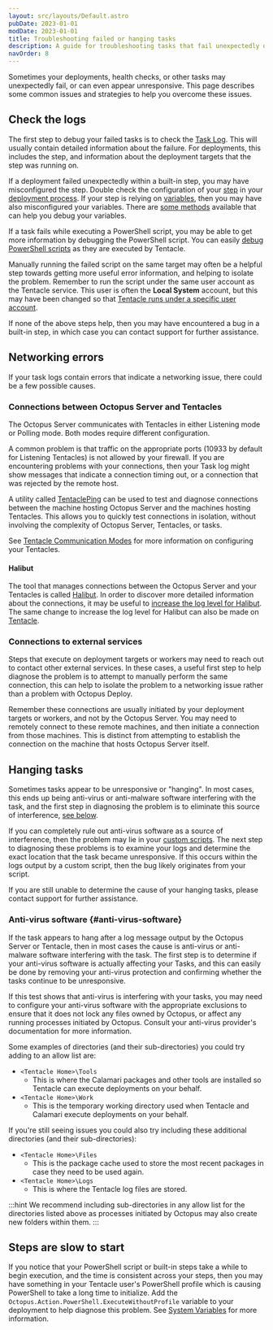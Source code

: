 ```yaml
---
layout: src/layouts/Default.astro
pubDate: 2023-01-01
modDate: 2023-01-01
title: Troubleshooting failed or hanging tasks
description: A guide for troubleshooting tasks that fail unexpectedly or are unresponsive
navOrder: 8
---
```


Sometimes your deployments, health checks, or other tasks may unexpectedly fail, or can even appear unresponsive. This page describes some common issues and strategies to help you overcome these issues.

## Check the logs

The first step to debug your failed tasks is to check the [Task Log](/docs/support/get-the-raw-output-from-a-task). This will usually contain detailed information about the failure. For deployments, this includes the step, and information about the deployment targets that the step was running on.

If a deployment failed unexpectedly within a built-in step, you may have misconfigured the step. Double check the configuration of your [step](/docs/projects/steps/) in your [deployment process](/docs/projects/deployment-process/). If your step is relying on [variables](/docs/projects/variables/), then you may have also misconfigured your variables. There are [some methods](/docs/support/debug-problems-with-octopus-variables) available that can help you debug your variables.

If a task fails while executing a PowerShell script, you may be able to get more information by debugging the PowerShell script. You can easily [debug PowerShell scripts](/docs/deployments/custom-scripts/debugging-powershell-scripts) as they are executed by Tentacle.

Manually running the failed script on the same target may often be a helpful step towards getting more useful error information, and helping to isolate the problem. Remember to run the script under the same user account as the Tentacle service. This user is often the **Local System** account, but this may have been changed so that [Tentacle runs under a specific user account](/docs/infrastructure/deployment-targets/tentacle/windows/running-tentacle-under-a-specific-user-account).

If none of the above steps help, then you may have encountered a bug in a built-in step, in which case you can contact support for further assistance.

## Networking errors

If your task logs contain errors that indicate a networking issue, there could be a few possible causes.

### Connections between Octopus Server and Tentacles

The Octopus Server communicates with Tentacles in either Listening mode or Polling mode. Both modes require different configuration. 

A common problem is that traffic on the appropriate ports (10933 by default for Listening Tentacles) is not allowed by your firewall. If you are encountering problems with your connections, then your Task log might show messages that indicate a connection timing out, or a connection that was rejected by the remote host.

A utility called [TentaclePing](https://github.com/OctopusDeploy/TentaclePing) can be used to test and diagnose connections between the machine hosting Octopus Server and the machines hosting Tentacles. This allows you to quickly test connections in isolation, without involving the complexity of Octopus Server, Tentacles, or tasks.

See [Tentacle Communication Modes](/docs/infrastructure/deployment-targets/tentacle/tentacle-communication) for more information on configuring your Tentacles.

#### Halibut

The tool that manages connections between the Octopus Server and your Tentacles is called [Halibut](https://github.com/OctopusDeploy/Halibut/). In order to discover more detailed information about the connections, it may be useful to [increase the log level for Halibut](/docs/support/log-files/#Logfiles-Changingloglevelshalibut). The same change to increase the log level for Halibut can also be made on [Tentacle](/docs/support/log-files/#Logfiles-Changingloglevelstentacle).

### Connections to external services

Steps that execute on deployment targets or workers may need to reach out to contact other external services. In these cases, a useful first step to help diagnose the problem is to attempt to manually perform the same connection, this can help to isolate the problem to a networking issue rather than a problem with Octopus Deploy.

Remember these connections are usually initiated by your deployment targets or workers, and not by the Octopus Server. You may need to remotely connect to these remote machines, and then initiate a connection from those machines. This is distinct from attempting to establish the connection on the machine that hosts Octopus Server itself.

## Hanging tasks

Sometimes tasks appear to be unresponsive or "hanging". In most cases, this ends up being anti-virus or anti-malware software interfering with the task, and the first step in diagnosing the problem is to eliminate this source of interference, [see below](#anti-virus-software). 

If you can completely rule out anti-virus software as a source of interference, then the problem may lie in your [custom scripts](/docs/deployments/custom-scripts). The next step to diagnosing these problems is to examine your logs and determine the exact location that the task became unresponsive. If this occurs within the logs output by a custom script, then the bug likely originates from your script.

If you are still unable to determine the cause of your hanging tasks, please contact support for further assistance.

### Anti-virus software {#anti-virus-software}

If the task appears to hang after a log message output by the Octopus Server or Tentacle, then in most cases the cause is anti-virus or anti-malware software interfering with the task. The first step is to determine if your anti-virus software is actually affecting your Tasks, and this can easily be done by removing your anti-virus protection and confirming whether the tasks continue to be unresponsive.

If this test shows that anti-virus is interfering with your tasks, you may need to configure your anti-virus software with the appropriate exclusions to ensure that it does not lock any files owned by Octopus, or affect any running processes initiated by Octopus. Consult your anti-virus provider's documentation for more information.

Some examples of directories (and their sub-directories) you could try adding to an allow list are:

- `<Tentacle Home>\Tools`
    - This is where the Calamari packages and other tools are installed so Tentacle can execute deployments on your behalf.
- `<Tentacle Home>\Work`
    - This is the temporary working directory used when Tentacle and Calamari execute deployments on your behalf.

If you're still seeing issues you could also try including these additional directories (and their sub-directories):

- `<Tentacle Home>\Files`
    - This is the package cache used to store the most recent packages in case they need to be used again.
- `<Tentacle Home>\Logs`
    - This is where the Tentacle log files are stored.

:::hint
We recommend including sub-directories in any allow list for the directories listed above as processes initiated by Octopus may also create new folders within them.
:::

## Steps are slow to start

If you notice that your PowerShell script or built-in steps take a while to begin execution, and the time is consistent across your steps, then you may have something in your Tentacle user's PowerShell profile which is causing PowerShell to take a long time to initialize. Add the `Octopus.Action.PowerShell.ExecuteWithoutProfile` variable to your deployment to help diagnose this problem. See [System Variables](/docs/projects/variables/system-variables/#Systemvariables-User-modifiablesettings) for more information.